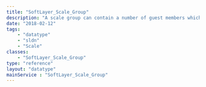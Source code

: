 ```yaml
---
title: "SoftLayer_Scale_Group"
description: "A scale group can contain a number of guest members which can fluctuate up and down, staying within a defined range, manually or automatically based on policies given. Groups are set of VLANs to be placed behind. Groups can also have static hardware/guests pinned to the group. These static resources can be used to effect things like moving averages for policy triggers but are not counted as group members and are not subject to automatic reclaim. "
date: "2018-02-12"
tags:
    - "datatype"
    - "sldn"
    - "Scale"
classes:
    - "SoftLayer_Scale_Group"
type: "reference"
layout: "datatype"
mainService : "SoftLayer_Scale_Group"
---
```

